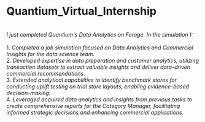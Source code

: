 # Quantium_Virtual_Internship
<br>
<i>I just completed Quantium's Data Analytics on Forage. In the simulation I:</i><br><br>
1. <i>Completed a job simulation focused on Data Analytics and Commercial Insights for the data science team.</i><br>
2. <i>Developed expertise in data preparation and customer analytics, utilizing transaction datasets to extract valuable insights and deliver data-driven commercial recommendations.</i><br>
3. <i>Extended analytical capabilities to identify benchmark stores for conducting uplift testing on trial store layouts, enabling evidence-based decision-making.</i><br>
4. <i>Leveraged acquired data analytics and insights from previous tasks to create comprehensive reports for the Category Manager, facilitating informed strategic decisions and enhancing 
   commercial applications.</i><br>
<br>
<br>
